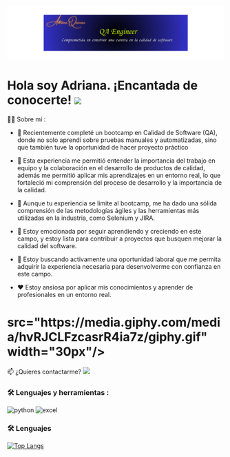 <div id="header" align="center">
  <img decoding="async" src="https://github.com/QAquiceno14/QAquiceno14/blob/main/QA.png" width="2000"/>
</div>

<h1>
  Hola soy Adriana. ¡Encantada de conocerte!
  <img decoding="async" src="https://media.giphy.com/media/hvRJCLFzcasrR4ia7z/giphy.gif" width="30px"/>
</h1>


👩‍💻 Sobre mí :

- 🔭 Recientemente completé un bootcamp en Calidad de Software (QA), donde no solo aprendí sobre pruebas manuales y automatizadas, sino que también tuve la oportunidad de hacer proyecto práctico

- 🌱  Esta experiencia me permitió entender la importancia del trabajo en equipo y la colaboración en el desarrollo de productos de calidad, además me permitió aplicar mis aprendizajes en un entorno real, lo que fortaleció mi comprensión del proceso de desarrollo y la importancia de la calidad.

- 🤔 Aunque tu experiencia se limite al bootcamp, me ha dado una sólida comprensión de las metodologías ágiles y las herramientas más utilizadas en la industria, como Selenium y JIRA. 

- 💬 Estoy emocionada por seguir aprendiendo y creciendo en este campo, y estoy lista para contribuir a proyectos que busquen mejorar la calidad del software.

- 👯 Estoy buscando activamente una oportunidad laboral que me permita adquirir la experiencia necesaria para desenvolverme con confianza en este campo.

- ❤️ Estoy ansiosa por aplicar mis conocimientos y aprender de profesionales en un entorno real.

<h1>
 src="https://media.giphy.com/media/hvRJCLFzcasrR4ia7z/giphy.gif" width="30px"/>
</h1>
  

📫 ¿Quieres contactarme? 
[![](https://img.shields.io/badge/LinkedIn-0077B5?style=for-the-badge&logo=linkedin&logoColor=white)](https://www.linkedin.com/in/noelianav/)



### :hammer_and_wrench: Lenguajes y herramientas :
<div id="header" align="left">
    <img decoding="async" src="https://img.shields.io/badge/Python-3776AB?style=for-the-badge&logo=python&logoColor=white" alt="python"/>  </a>
 <img decoding="async" src="https://img.shields.io/badge/Microsoft_Excel-217346?style=for-the-badge&logo=microsoft-excel&logoColor=white" alt="excel"/>

 
### :hammer_and_wrench: Lenguajes
[![Top Langs](https://github-readme-stats.vercel.app/api/top-langs/?username=noelianav91&layout=compact&theme=vision-friendly-dark)](https://github.com/anuraghazra/github-readme-stats)

 

 
 
    
